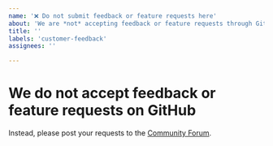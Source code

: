 ```yaml
---
name: '❌ Do not submit feedback or feature requests here'
about: 'We are *not* accepting feedback or feature requests through GitHub issues, instead please submit feedback directly to the Community Forum.'
title: ''
labels: 'customer-feedback'
assignees: ''

---
```


# We do not accept feedback or feature requests on GitHub

Instead, please post your requests to the [Community Forum](https://community.sourcegraph.com/new-topic?title=&body=&category=cody&tags=feedback,vs-code).
